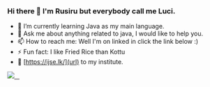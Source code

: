 ### Hi there 👋 I'm Rusiru but everybody call me Luci.
- 🌱 I’m currently learning Java as my main language.
- 💬 Ask me about anything related to java, I would like to help you.
- 📫 How to reach me: Well I'm on linked in click the link below :)
- ⚡ Fun fact: I like Fried Rice than Kottu
- 🤞  [https://ijse.lk/](url) to my institute.

<p align="left">
  <a href="https://www.linkedin.com/in/rusiru-h-dasanayaka-ab2648201/">
    <img src="https://skillicons.dev/icons?i=linkedin" />
  </a>
</p>
<!--
